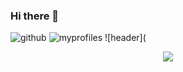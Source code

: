 ### Hi there 👋


![github](https://img.shields.io/badge/GitHub-100000?style=for-the-badge&logo=github&logoColor=white)
![myprofiles](https://github-readme-stats.vercel.app/api?username=seongeun223&theme=blue-green)
![header](<div align= "center">
    <img src="https://capsule-render.vercel.app/api?type=waving&color=0:dca0f8,100:9a1cab&height=120&text=seongeun%20github&animation=blink&fontColor=8c8c8c&fontSize=60" />
    </div>
    
    
